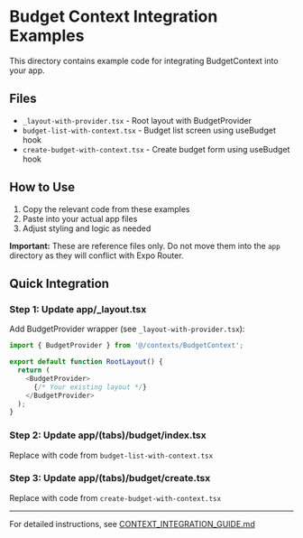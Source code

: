 # Budget Context Integration Examples

This directory contains example code for integrating BudgetContext into your app.

## Files

- `_layout-with-provider.tsx` - Root layout with BudgetProvider
- `budget-list-with-context.tsx` - Budget list screen using useBudget hook
- `create-budget-with-context.tsx` - Create budget form using useBudget hook

## How to Use

1. Copy the relevant code from these examples
2. Paste into your actual app files
3. Adjust styling and logic as needed

**Important:** These are reference files only. Do not move them into the `app` directory as they will conflict with Expo Router.

## Quick Integration

### Step 1: Update app/_layout.tsx

Add BudgetProvider wrapper (see `_layout-with-provider.tsx`):

```typescript
import { BudgetProvider } from '@/contexts/BudgetContext';

export default function RootLayout() {
  return (
    <BudgetProvider>
      {/* Your existing layout */}
    </BudgetProvider>
  );
}
```

### Step 2: Update app/(tabs)/budget/index.tsx

Replace with code from `budget-list-with-context.tsx`

### Step 3: Update app/(tabs)/budget/create.tsx

Replace with code from `create-budget-with-context.tsx`

---

For detailed instructions, see [CONTEXT_INTEGRATION_GUIDE.md](../../CONTEXT_INTEGRATION_GUIDE.md)

